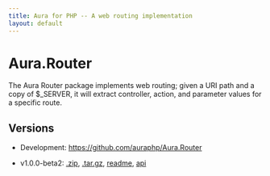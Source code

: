 ```yaml
---
title: Aura for PHP -- A web routing implementation
layout: default
---
```


Aura.Router
===========

The Aura Router package implements web routing; given a URI path and a copy of $_SERVER, it will extract controller, action, and parameter values for a specific route.

Versions
--------

- Development: <https://github.com/auraphp/Aura.Router>

- v1.0.0-beta2: [.zip](https://github.com/auraphp/Aura.Router/zipball/1.0.0-beta2), [.tar.gz](https://github.com/auraphp/Aura.Router/tarball/1.0.0-beta2), [readme](version/1.0.0-beta2/), [api](version/1.0.0-beta2/api/)

